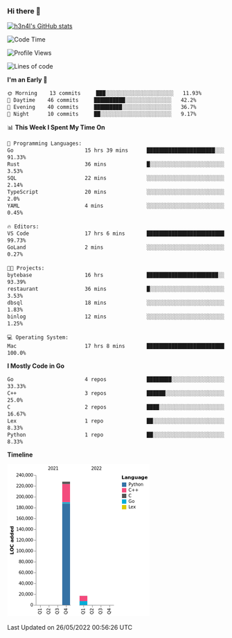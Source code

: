 ### Hi there 👋

[![h3n4l's GitHub stats](https://github-readme-stats.vercel.app/api?username=h3n4l&count_private=true&show_icons=true&theme=radical)](https://github.com/h3n4l/github-readme-stats)

<!--START_SECTION:waka-->
![Code Time](http://img.shields.io/badge/Code%20Time-0%20secs-blue)

![Profile Views](http://img.shields.io/badge/Profile%20Views-2-blue)

![Lines of code](https://img.shields.io/badge/From%20Hello%20World%20I%27ve%20Written-245%20Thousand%20lines%20of%20code-blue)

**I'm an Early 🐤** 

```text
🌞 Morning    13 commits     ███░░░░░░░░░░░░░░░░░░░░░░   11.93% 
🌆 Daytime    46 commits     ██████████░░░░░░░░░░░░░░░   42.2% 
🌃 Evening    40 commits     █████████░░░░░░░░░░░░░░░░   36.7% 
🌙 Night      10 commits     ██░░░░░░░░░░░░░░░░░░░░░░░   9.17%

```


📊 **This Week I Spent My Time On** 

```text
💬 Programming Languages: 
Go                       15 hrs 39 mins      ██████████████████████░░░   91.33% 
Rust                     36 mins             █░░░░░░░░░░░░░░░░░░░░░░░░   3.53% 
SQL                      22 mins             ░░░░░░░░░░░░░░░░░░░░░░░░░   2.14% 
TypeScript               20 mins             ░░░░░░░░░░░░░░░░░░░░░░░░░   2.0% 
YAML                     4 mins              ░░░░░░░░░░░░░░░░░░░░░░░░░   0.45%

🔥 Editors: 
VS Code                  17 hrs 6 mins       █████████████████████████   99.73% 
GoLand                   2 mins              ░░░░░░░░░░░░░░░░░░░░░░░░░   0.27%

🐱‍💻 Projects: 
bytebase                 16 hrs              ███████████████████████░░   93.39% 
restaurant               36 mins             █░░░░░░░░░░░░░░░░░░░░░░░░   3.53% 
dbsql                    18 mins             ░░░░░░░░░░░░░░░░░░░░░░░░░   1.83% 
binlog                   12 mins             ░░░░░░░░░░░░░░░░░░░░░░░░░   1.25%

💻 Operating System: 
Mac                      17 hrs 8 mins       █████████████████████████   100.0%

```

**I Mostly Code in Go** 

```text
Go                       4 repos             ████████░░░░░░░░░░░░░░░░░   33.33% 
C++                      3 repos             ██████░░░░░░░░░░░░░░░░░░░   25.0% 
C                        2 repos             ████░░░░░░░░░░░░░░░░░░░░░   16.67% 
Lex                      1 repo              ██░░░░░░░░░░░░░░░░░░░░░░░   8.33% 
Python                   1 repo              ██░░░░░░░░░░░░░░░░░░░░░░░   8.33%

```


**Timeline**

![Chart not found](https://raw.githubusercontent.com/h3n4l/h3n4l/main/charts/bar_graph.png) 


 Last Updated on 26/05/2022 00:56:26 UTC
<!--END_SECTION:waka-->

